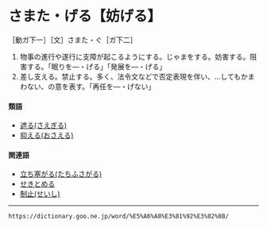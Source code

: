 # さまた・げる【妨げる】

［動ガ下一］［文］さまた・ぐ［ガ下二］
1. 物事の進行や遂行に支障が起こるようにする。じゃまをする。妨害する。阻害する。「眠りを―・げる」「発展を―・げる」
2. 差し支える。禁止する。多く、法令文などで否定表現を伴い、…してもかまわない、の意を表す。「再任を―・げない」
    

#### 類語

-   [遮る(さえぎる)](https://dictionary.goo.ne.jp/word/%E9%81%AE%E3%82%8B_%28%E3%81%95%E3%81%88%E3%81%8E%E3%82%8B%29/#jn-86109)
-   [抑える(おさえる)](おさえる（抑える／押さえる）)

#### 関連語

-   [立ち塞がる(たちふさがる)](https://dictionary.goo.ne.jp/word/%E7%AB%8B%E5%A1%9E%E3%81%8C%E3%82%8B/#jn-137117)
-   [せきとめる](https://dictionary.goo.ne.jp/word/%E5%A1%9E%E3%81%8D%E6%AD%A2%E3%82%81%E3%82%8B/#jn-123692)
-   [制止(せいし)](https://dictionary.goo.ne.jp/word/%E5%88%B6%E6%AD%A2/#jn-121630)

---
`https://dictionary.goo.ne.jp/word/%E5%A6%A8%E3%81%92%E3%82%8B/`